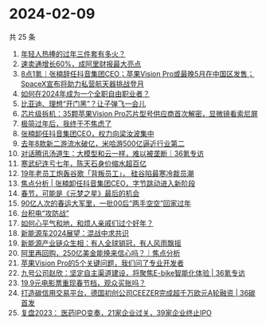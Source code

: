 # 2024-02-09

共 25 条

<!-- BEGIN 36KR -->
<!-- 最后更新时间 2024-02-09 07:07:02 +0800 -->
1. [年轻人热捧的过年三件套有多火？](https://36kr.com/p/2639115050746114)
1. [速卖通增长60%，成阿里财报最大亮点](https://36kr.com/p/2638648506842248)
1. [8点1氪｜张楠辞任抖音集团CEO；苹果Vision Pro或最晚5月在中国区发售；SpaceX宣布将助力私营航天器挑战登月](https://36kr.com/p/2639128032967813)
1. [如何在2024年成为一个全职自由职业者？](https://36kr.com/p/2601583505422985)
1. [比亚迪、理想“开门黑”？让子弹飞一会儿](https://36kr.com/p/2639175742541312)
1. [芯片级拆机：35颗苹果Vision Pro芯片型号供应商首次解密，显微镜看索尼屏](https://36kr.com/p/2639431440367872)
1. [极简过年后，我终于不焦虑了](https://36kr.com/p/2639149994163336)
1. [张楠卸任抖音集团CEO，权力向梁汝波集中](https://36kr.com/p/2638722432778497)
1. [去年8款新二游流水破亿，米哈游500亿逼近行业第二](https://36kr.com/p/2638699794661634)
1. [对话腾讯汤道生：大模型和云一样，难以被垄断｜36氪专访](https://36kr.com/p/2638328986370313)
1. [寒武纪连亏七年，陈天石身价缩水超百亿](https://36kr.com/p/2639175187516929)
1. [19年老员工炮轰谷歌「背叛员工」， 硅谷陷最寒冷裁员潮](https://36kr.com/p/2639380152975625)
1. [焦点分析 | 张楠卸任抖音集团CEO，字节跳动进入新阶段](https://36kr.com/p/2638271618662658)
1. [春节，可能是《元梦之星》最后的机会](https://36kr.com/p/2638744810291458)
1. [90亿人次的春运大军里，一批00后“两手空空”回家过年](https://36kr.com/p/2639555660090886)
1. [台积电“攻防战”](https://36kr.com/p/2639225703251077)
1. [如何心平气和地，和烦人亲戚们过个好年？](https://36kr.com/p/2638103641685121)
1. [新能源车2024展望：混战中求共识](https://36kr.com/p/2639326408966400)
1. [新能源产业链众生相：有人全球销冠，有人风雨飘摇](https://36kr.com/p/2639200364400133)
1. [阿里再回购，250亿美金能换来信心吗？｜焦点分析](https://36kr.com/p/2639318072688897)
1. [苹果Vision Pro的5个关键问题，我们问了专业开发者](https://36kr.com/p/2639419105819784)
1. [九号公司赵欣：坚定自主渠道建设，将聚焦E-bike智能化体验 | 36氪专访](https://36kr.com/p/2639530882825347)
1. [19.9元电影票重现春节档，观众买账吗？](https://36kr.com/p/2639366889094278)
1. [打造碳信用交易平台，德国初创公司CEEZER完成超千万欧元A轮融资 | 36碳首发](https://36kr.com/p/2638281843473541)
1. [复盘2023： 医药IPO变奏，21家企业过关，39家企业终止IPO](https://36kr.com/p/2639271998602370)
<!-- END 36KR -->